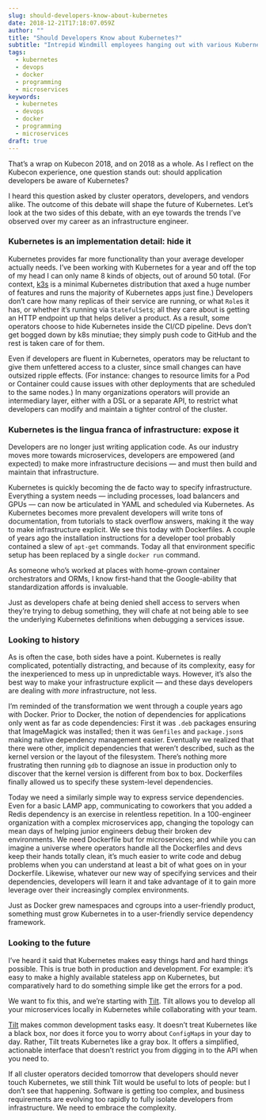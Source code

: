 ```yaml
---
slug: should-developers-know-about-kubernetes
date: 2018-12-21T17:18:07.059Z
author: ""
title: "Should Developers Know about Kubernetes?"
subtitle: "Intrepid Windmill employees hanging out with various Kubernetes mascots"
tags:
  - kubernetes
  - devops
  - docker
  - programming
  - microservices
keywords:
  - kubernetes
  - devops
  - docker
  - programming
  - microservices
draft: true
---
```


That’s a wrap on Kubecon 2018, and on 2018 as a whole. As I reflect on the Kubecon experience, one question stands out: should application developers be aware of Kubernetes?

I heard this question asked by cluster operators, developers, and vendors alike. The outcome of this debate will shape the future of Kubernetes. Let’s look at the two sides of this debate, with an eye towards the trends I’ve observed over my career as an infrastructure engineer.

### Kubernetes is an implementation detail: hide it

Kubernetes provides far more functionality than your average developer actually needs. I’ve been working with Kubernetes for a year and off the top of my head I can only name 8 kinds of objects, out of around 50 total. (For context, [k3s](https://github.com/ibuildthecloud/k3s) is a minimal Kubernetes distribution that axed a huge number of features and runs the majority of Kubernetes apps just fine.) Developers don’t care how many replicas of their service are running, or what `Role`s it has, or whether it’s running via `StatefulSet`s; all they care about is getting an HTTP endpoint up that helps deliver a product. As a result, some operators choose to hide Kubernetes inside the CI/CD pipeline. Devs don’t get bogged down by k8s minutiae; they simply push code to GitHub and the rest is taken care of for them.

Even if developers are fluent in Kubernetes, operators may be reluctant to give them unfettered access to a cluster, since small changes can have outsized ripple effects. (For instance: changes to resource limits for a Pod or Container could cause issues with other deployments that are scheduled to the same nodes.) In many organizations operators will provide an intermediary layer, either with a DSL or a separate API, to restrict what developers can modify and maintain a tighter control of the cluster.

### Kubernetes is the lingua franca of infrastructure: expose it

Developers are no longer just writing application code. As our industry moves more towards microservices, developers are empowered (and expected) to make more infrastructure decisions — and must then build and maintain that infrastructure.

Kubernetes is quickly becoming the de facto way to specify infrastructure. Everything a system needs — including processes, load balancers and GPUs — can now be articulated in YAML and scheduled via Kubernetes. As Kubernetes becomes more prevalent developers will write tons of documentation, from tutorials to stack overflow answers, making it the way to make infrastructure explicit. We see this today with Dockerfiles. A couple of years ago the installation instructions for a developer tool probably contained a slew of `apt-get` commands. Today all that environment specific setup has been replaced by a single `docker run` command.

As someone who’s worked at places with home-grown container orchestrators and ORMs, I know first-hand that the Google-ability that standardization affords is invaluable.

Just as developers chafe at being denied shell access to servers when they’re trying to debug something, they will chafe at not being able to see the underlying Kubernetes definitions when debugging a services issue.

### Looking to history

As is often the case, both sides have a point. Kubernetes is really complicated, potentially distracting, and because of its complexity, easy for the inexperienced to mess up in unpredictable ways. However, it’s also the best way to make your infrastructure explicit — and these days developers are dealing with *more* infrastructure, not less.

I’m reminded of the transformation we went through a couple years ago with Docker. Prior to Docker, the notion of dependencies for applications only went as far as code dependencies: First it was `.deb` packages ensuring that ImageMagick was installed; then it was `Gemfiles` and `package.json`s making native dependency management easier. Eventually we realized that there were other, implicit dependencies that weren’t described, such as the kernel version or the layout of the filesystem. There’s nothing more frustrating then running `gdb` to diagnose an issue in production only to discover that the kernel version is different from box to box. Dockerfiles finally allowed us to specify these system-level dependencies.

Today we need a similarly simple way to express service dependencies. Even for a basic LAMP app, communicating to coworkers that you added a Redis dependency is an exercise in relentless repetition. In a 100-engineer organization with a complex microservices app, changing the topology can mean days of helping junior engineers debug their broken dev environments. We need Dockerfile but for microservices; and while you can imagine a universe where operators handle all the Dockerfiles and devs keep their hands totally clean, it’s much easier to write code and debug problems when you can understand at least a bit of what goes on in your Dockerfile. Likewise, whatever our new way of specifying services and their dependencies, developers will learn it and take advantage of it to gain more leverage over their increasingly complex environments.

Just as Docker grew namespaces and cgroups into a user-friendly product, something must grow Kubernetes in to a user-friendly service dependency framework.

### Looking to the future

I’ve heard it said that Kubernetes makes easy things hard and hard things possible. This is true both in production and development. For example: it’s easy to make a highly available stateless app on Kubernetes, but comparatively hard to do something simple like get the errors for a pod.

We want to fix this, and we’re starting with [Tilt](https://tilt.build/). Tilt allows you to develop all your microservices locally in Kubernetes while collaborating with your team.

[Tilt](https://tilt.build/) makes common development tasks easy. It doesn’t treat Kubernetes like a black box, nor does it force you to worry about `ConfigMap`s in your day to day. Rather, Tilt treats Kubernetes like a gray box. It offers a simplified, actionable interface that doesn’t restrict you from digging in to the API when you need to.

If all cluster operators decided tomorrow that developers should never touch Kubernetes, we still think Tilt would be useful to lots of people: but I don’t see that happening. Software is getting too complex, and business requirements are evolving too rapidly to fully isolate developers from infrastructure. We need to embrace the complexity.